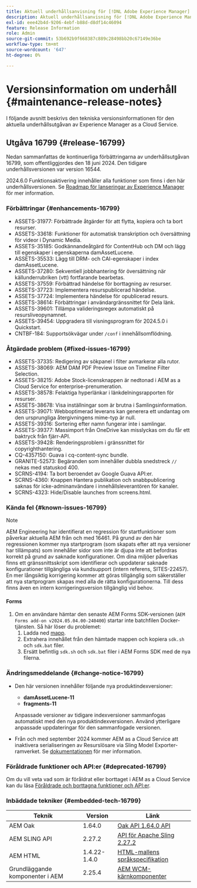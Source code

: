 ```yaml
---
title: Aktuell underhållsanvisning för [!DNL Adobe Experience Manager] as a Cloud Service.
description: Aktuell underhållsanvisning för [!DNL Adobe Experience Manager] as a Cloud Service.
exl-id: eee42b4d-9206-4ebf-b88d-d8df14c46094
feature: Release Information
role: Admin
source-git-commit: 53b692b9f668387c889c28498bb20c67149e36be
workflow-type: tm+mt
source-wordcount: '647'
ht-degree: 0%

---
```


# Versionsinformation om underhåll {#maintenance-release-notes}

I följande avsnitt beskrivs den tekniska versionsinformationen för den aktuella underhållsutgåvan av Experience Manager as a Cloud Service.

## Utgåva 16799 {#release-16799}

Nedan sammanfattas de kontinuerliga förbättringarna av underhållsutgåvan 16799, som offentliggjordes den 18 juni 2024. Den tidigare underhållsversionen var version 16544.

2024.6.0 Funktionsaktivering innehåller alla funktioner som finns i den här underhållsversionen. Se [Roadmap för lanseringar av Experience Manager](https://experienceleague.adobe.com/en/docs/experience-manager-release-information/aem-release-updates/update-releases-roadmap) för mer information.

### Förbättringar {#enhancements-16799}

* ASSETS-31977: Förbättrade åtgärder för att flytta, kopiera och ta bort resurser.
* ASSETS-33618: Funktioner för automatisk transkription och översättning för videor i Dynamic Media.
* ASSETS-35185: Godkännandeåtgärd för ContentHub och DM och lägg till egenskaper i egenskaperna damAssetLucene.
* ASSETS-35533: Lägg till DRM- och CAI-egenskaper i index damAssetLucene.
* ASSETS-37280: Sekventiell jobbhantering för översättning när källunderrubriken (vtt) fortfarande bearbetas.
* ASSETS-37559: Förbättrad händelse för borttagning av resurser.
* ASSETS-37723: Implementera resurspublicerad händelse.
* ASSETS-37724: Implementera händelse för opublicerad resurs.
* ASSETS-38614: Förbättringar i användargränssnittet för Dela länk.
* ASSETS-39601: Tillämpa valideringsregex automatiskt på resursliveopynamnet.
* ASSETS-39454: Uppgradera till visningsprogram för 2024.5.0 i Quickstart.
* CNTBF-184: Supportsökvägar under `/conf` i innehållsomflödning.

### Åtgärdade problem {#fixed-issues-16799}

* ASSETS-37335: Redigering av sökpanel i filter avmarkerar alla rutor.
* ASSETS-38069: AEM DAM PDF Preview Issue on Timeline Filter Selection.
* ASSETS-38215: Adobe Stock-licensknappen är nedtonad i AEM as a Cloud Service for enterprise-prenumeration.
* ASSETS-38578: Felaktiga hyperlänkar i länkdelningsrapporten för resurser.
* ASSETS-38678: Visa inställningar som är brutna i Samlingsinformation.
* ASSETS-39071: Webboptimerad leverans kan generera ett undantag om den ursprungliga återgivningens mime-typ är null.
* ASSETS-39316: Sortering efter namn fungerar inte i samlingar.
* ASSETS-39377: Massimport från OneDrive kan misslyckas om du får ett baktryck från fjärr-API.
* ASSETS-39428: Renderingsproblem i gränssnittet för copyrighthantering.
* CQ-4357150: Guava i cq-content-sync bundle.
* GRANITE-52573: Begäranden som innehåller dubbla snedstreck `//` nekas med statuskod 400.
* SCRNS-4194: Ta bort beroendet av Google Guava API:er.
* SCRNS-4360: Knappen Hantera publikation och snabbpublicering saknas för icke-adminanvändare i innehållsleverantören för kanaler.
* SCRNS-4323: Hide/Disable launches from screens.html.

### Kända fel {#known-issues-16799}

>[!NOTE]
> AEM Engineering har identifierat en regression för startfunktioner som påverkar aktuella AEM från och med 16461. På grund av den här regressionen kommer nya startprogram (som skapats efter att nya versioner har tillämpats) som innehåller sidor som inte är djupa inte att befordras korrekt på grund av saknade konfigurationer.
> Om dina miljöer påverkas finns ett gränssnittsskript som identifierar och uppdaterar saknade konfigurationer tillgängliga via kundsupport (intern referens, SITES-22457).
> En mer långsiktig korrigering kommer att göras tillgänglig som säkerställer att nya startprogram skapas med alla de rätta konfigurationerna. Till dess finns även en intern korrigeringsversion tillgänglig vid behov.

#### Forms

1. Om en användare hämtar den senaste AEM Forms SDK-versionen (`AEM Forms add-on v2024.05.04.00-240400`) startar inte batchfilen Docker-tjänsten. Så här löser du problemet:
   1. Ladda ned [mapp](/help/forms/assets/sdk_hotfix.zip).
   1. Extrahera innehållet från den hämtade mappen och kopiera `sdk.sh` och `sdk.bat` filer.
   1. Ersätt befintlig `sdk.sh` och `sdk.bat` filer i AEM Forms SDK med de nya filerna.

### Ändringsmeddelande {#change-notice-16799}

* Den här versionen innehåller följande nya produktindexversioner:
   * **damAssetLucene-11**
   * **fragments-11**

  Anpassade versioner av tidigare indexversioner sammanfogas automatiskt med den nya produktindexversionen. Använd ytterligare anpassade uppdateringar för den sammanfogade versionen.

* Från och med september 2024 kommer AEM as a Cloud Service att inaktivera serialiseringen av Resurslösare via Sling Model Exporter-ramverket. Se [dokumentationen](/help/implementing/developing/hybrid/disallow-the-serialization-of-resourceresolvers-via-sling-model-exporter.md) för mer information.

### Föråldrade funktioner och API:er {#deprecated-16799}

Om du vill veta vad som är föråldrat eller borttaget i AEM as a Cloud Service kan du läsa [Föråldrade och borttagna funktioner och API:er](/help/release-notes/deprecated-removed-features.md).

### Inbäddade tekniker {#embedded-tech-16799}

| Teknik | Version | Länk |
|---|---|---|
| AEM Oak | 1.64.0 | [Oak API 1.64.0 API](https://www.javadoc.io/doc/org.apache.jackrabbit/oak-api/1.64.0/index.html) |
| AEM SLING API | 2.27.2 | [API för Apache Sling 2.27.2](https://www.javadoc.io/doc/org.apache.sling/org.apache.sling.api/latest/index.html) |
| AEM HTML | 1.4.22-1.4.0 | [HTML-mallens språkspecifikation](https://github.com/adobe/htl-spec) |
| Grundläggande komponenter i AEM | 2.25.4 | [AEM WCM-kärnkomponenter](https://github.com/adobe/aem-core-wcm-components) |
